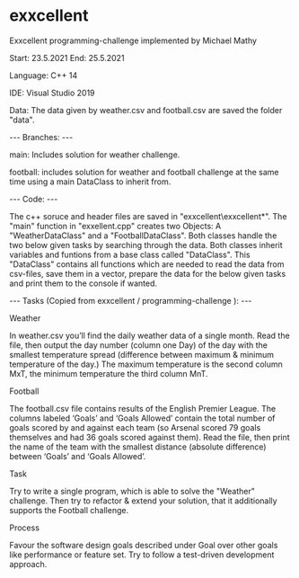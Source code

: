# exxcellent
Exxcellent programming-challenge implemented by Michael Mathy

Start: 23.5.2021
End: 25.5.2021

Language: C++ 14

IDE: Visual Studio 2019

Data: The data given by weather.csv and football.csv are saved the folder "data".


--- Branches: --- 

main: Includes solution for weather challenge. 

football: includes solution for weather and football challenge at the same time using a main DataClass to inherit from.


--- Code: --- 


The c++ soruce and header files are saved in "exxcellent\exxcellent\*". The "main" function in "exxellent.cpp" creates two Objects: A "WeatherDataClass" and a "FootballDataClass". Both classes handle the two below given tasks by searching through the data. Both classes inherit variables and funtions from a base class called "DataClass". This "DataClass" contains all functions which are needed to read the data from csv-files, save them in a vector, prepare the data for the below given tasks and print them to the console if wanted.





--- Tasks (Copied from exxcellent / programming-challenge ): ---


Weather

In weather.csv you’ll find the daily weather data of a single month. Read the file, then output the day number (column one Day) of the day with the smallest temperature spread (difference between maximum & minimum temperature of the day.) The maximum temperature is the second column MxT, the minimum temperature the third column MnT.


Football

The football.csv file contains results of the English Premier League. The columns labeled ‘Goals’ and ‘Goals Allowed’ contain the total number of goals scored by and against each team (so Arsenal scored 79 goals themselves and had 36 goals scored against them). Read the file, then print the name of the team with the smallest distance (absolute difference) between ‘Goals’ and ‘Goals Allowed’.


Task

Try to write a single program, which is able to solve the "Weather" challenge.
Then try to refactor & extend your solution, that it additionally supports the Football challenge.

Process

Favour the software design goals described under Goal over other goals like performance or feature set.
Try to follow a test-driven development approach.


